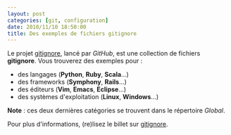 ```yaml
---
layout: post
categories: [git, configuration]
date: 2010/11/10 18:50:00
title: Des exemples de fichiers gitignore
---
```


Le projet [gitignore](http://github.com/github/gitignore), lancé par *GitHub*, est une collection de fichiers **gitignore**. Vous trouverez des exemples pour :

- des langages (**Python**, **Ruby**, **Scala**...)
- des frameworks (**Symphony**,  **Rails**...)
- des éditeurs (**Vim**, **Emacs**, **Eclipse**...)
- des systèmes d'exploitation (**Linux**, **Windows**...)

**Note** : ces deux dernières catégories se trouvent dans le répertoire *Global*.

Pour plus d'informations, (re)lisez le billet sur [gitignore](http://blog.gitfr.net/post/1475460682/eviter-de-commiter-des-fichiers-indesirables).
